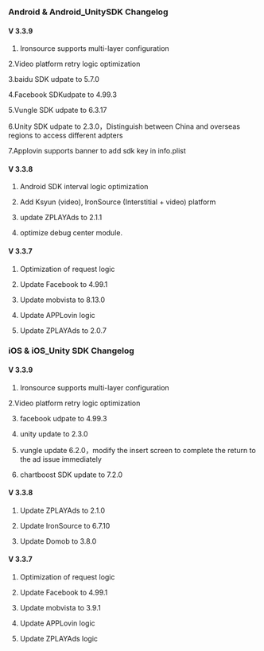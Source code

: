 ###  Android & Android_UnitySDK Changelog
#### V 3.3.9

1. Ironsource supports multi-layer configuration

2.Video platform retry logic optimization

3.baidu SDK udpate to 5.7.0

4.Facebook SDKudpate to 4.99.3

5.Vungle SDK udpate to 6.3.17

6.Unity SDK udpate to 2.3.0，Distinguish between China and overseas regions to access different adpters

7.Applovin supports banner to add sdk key in info.plist


#### V 3.3.8

1. Android SDK interval logic optimization

2. Add  Ksyun (video), IronSource (Interstitial + video) platform

3. update ZPLAYAds to 2.1.1

4. optimize debug center module.

#### V 3.3.7
1. Optimization of request logic

2. Update Facebook to 4.99.1

3. Update mobvista to 8.13.0

4. Update APPLovin logic

5. Update ZPLAYAds to 2.0.7



###  iOS  & iOS_Unity  SDK Changelog

#### V 3.3.9

1. Ironsource supports multi-layer configuration

2.Video platform retry logic optimization

3. facebook udpate to 4.99.3

4. unity update to 2.3.0

5. vungle update 6.2.0，modify the insert screen to complete the return to the ad issue immediately

6. chartboost SDK update to 7.2.0


#### V 3.3.8
 
1. Update ZPLAYAds to 2.1.0

2. Update IronSource to 6.7.10 

3. Update Domob  to  3.8.0 


#### V 3.3.7

1. Optimization of request logic

2. Update Facebook to 4.99.1

3. Update mobvista to 3.9.1

4. Update APPLovin logic

5. Update ZPLAYAds logic

